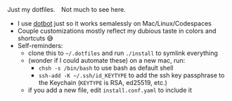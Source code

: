 Just my dotfiles.　Not much to see here.

- I use [dotbot](https://github.com/anishathalye/dotbot) just so it works semalessly on Mac/Linux/Codespaces
- Couple customizations mostly reflect my dubious taste in colors and shortcuts 😅
- Self-reminders:
  - clone this to `~/.dotfiles` and run `./install` to symlink everything
  - (wonder if I could automate these) on a new mac, run:
    - `chsh -s /bin/bash` to use bash as default shell
    - `ssh-add -K ~/.ssh/id_KEYTYPE` to add the ssh key passphrase to the Keychain (`KEYTYPE` is RSA, ed25519, etc.)
  - if you add a new file, edit `install.conf.yaml` to include it

